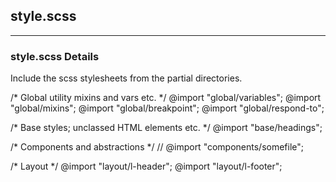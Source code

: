 ## style.scss
___


### style.scss Details
Include the scss stylesheets from the partial directories.

/* Global utility mixins and vars etc. */
@import "global/variables";
@import "global/mixins";
@import "global/breakpoint";
@import "global/respond-to";

/* Base styles; unclassed HTML elements etc. */
@import "base/headings";

/* Components and abstractions */
// @import "components/somefile";

/* Layout */
@import "layout/l-header";
@import "layout/l-footer";
